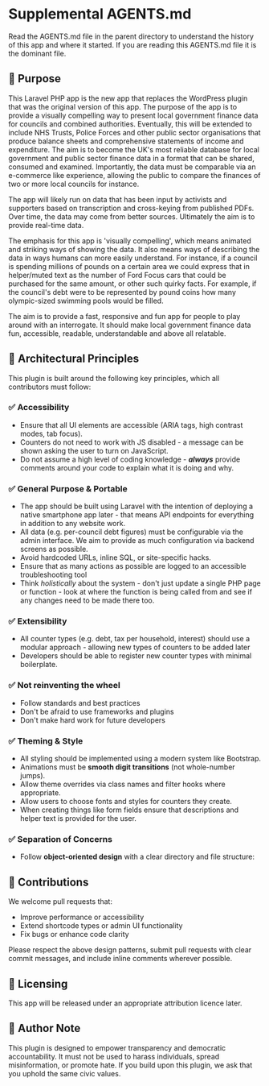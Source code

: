 # Supplemental AGENTS.md

Read the AGENTS.md file in the parent directory to understand the history of this app and where it started. If you are reading this AGENTS.md file it is the dominant file. 

## 🎯 Purpose

This Laravel PHP app is the new app that replaces the WordPress plugin that was the original version of this app. The purpose of the app is to provide a visually compelling way to present local government finance data for councils and combined authorities. Eventually, this will be extended to include NHS Trusts, Police Forces and other public sector organisations that produce balance sheets and comprehensive statements of income and expenditure. The aim is to become the UK's most reliable database for local government and public sector finance data in a format that can be shared, consumed and examined. Importantly, the data must be comparable via an e-commerce like experience, allowing the public to compare the finances of two or more local councils for instance. 

The app will likely run on data that has been input by activists and supporters based on transcription and cross-keying from published PDFs. Over time, the data may come from better sources. Ultimately the aim is to provide real-time data. 

The emphasis for this app is 'visually compelling', which means animated and striking ways of showing the data. It also means ways of describing the data in ways humans can more easily understand. For instance, if a council is spending millions of pounds on a certain area we could express that in helper/muted text as the number of Ford Focus cars that could be purchased for the same amount, or other such quirky facts. For example, if the council's debt were to be represented by pound coins how many olympic-sized swimming pools would be filled. 

The aim is to provide a fast, responsive and fun app for people to play around with an interrogate. It should make local government finance data fun, accessible, readable, understandable and above all relatable. 

## 🔧 Architectural Principles

This plugin is built around the following key principles, which all contributors must follow:

### ✅ **A**ccessibility
- Ensure that all UI elements are accessible (ARIA tags, high contrast modes, tab focus).
- Counters do not need to work with JS disabled - a message can be shown asking the user to turn on JavaScript. 
- Do not assume a high level of coding knowledge - ***always*** provide comments around your code to explain what it is doing and why.

### ✅ **G**eneral Purpose & Portable
- The app should be built using Laravel with the intention of deploying a native smartphone app later - that means API endpoints for everything in addition to any website work.
- All data (e.g. per-council debt figures) must be configurable via the admin interface. We aim to provide as much configuration via backend screens as possible. 
- Avoid hardcoded URLs, inline SQL, or site-specific hacks.
- Ensure that as many actions as possible are logged to an accessible troubleshooting tool
- Think *holistically* about the system - don't just update a single PHP page or function - look at where the function is being called from and see if any changes need to be made there too. 

### ✅ **E**xtensibility
- All counter types (e.g. debt, tax per household, interest) should use a modular approach - allowing new types of counters to be added later
- Developers should be able to register new counter types with minimal boilerplate.

### ✅ **N**ot reinventing the wheel
- Follow standards and best practices
- Don't be afraid to use frameworks and plugins
- Don't make hard work for future developers

### ✅ **T**heming & Style
- All styling should be implemented using a modern system like Bootstrap.
- Animations must be **smooth digit transitions** (not whole-number jumps).
- Allow theme overrides via class names and filter hooks where appropriate.
- Allow users to choose fonts and styles for counters they create.
- When creating things like form fields ensure that descriptions and helper text is provided for the user. 

### ✅ **S**eparation of Concerns
- Follow **object-oriented design** with a clear directory and file structure:

## 🙌 Contributions

We welcome pull requests that:
- Improve performance or accessibility
- Extend shortcode types or admin UI functionality
- Fix bugs or enhance code clarity

Please respect the above design patterns, submit pull requests with clear commit messages, and include inline comments wherever possible.

## 📜 Licensing

This app will be released under an appropriate attribution licence later.

## 🧠 Author Note

This plugin is designed to empower transparency and democratic accountability. It must not be used to harass individuals, spread misinformation, or promote hate. If you build upon this plugin, we ask that you uphold the same civic values.
